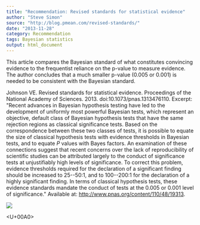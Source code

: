 ```yaml
---
title: "Recommendation: Revised standards for statistical evidence"
author: "Steve Simon"
source: "http://blog.pmean.com/revised-standards/"
date: "2013-11-28"
category: Recommendation
tags: Bayesian statistics
output: html_document
---
```


This article compares the Bayesian standard of what constitutes
convincing evidence to the frequentist reliance on the p-value to
measure evidence. The author concludes that a much smaller p-value
(0.005 or 0.001) is needed to be consistent with the Bayesian standard.


<!---More--->

Johnson VE. Revised standards for statistical evidence. Proceedings of
the National Academy of Sciences. 2013. doi:10.1073/pnas.1313476110.
Excerpt: "Recent advances in Bayesian hypothesis testing have led to the
development of uniformly most powerful Bayesian tests, which represent
an objective, default class of Bayesian hypothesis tests that have the
same rejection regions as classical significance tests. Based on the
correspondence between these two classes of tests, it is possible to
equate the size of classical hypothesis tests with evidence thresholds
in Bayesian tests, and to equate *P* values with Bayes factors. An
examination of these connections suggest that recent concerns over the
lack of reproducibility of scientific studies can be attributed largely
to the conduct of significance tests at unjustifiably high levels of
significance. To correct this problem, evidence thresholds required for
the declaration of a significant finding should be increased to
25--50:1, and to 100--200:1 for the declaration of a highly significant
finding. In terms of classical hypothesis tests, these evidence
standards mandate the conduct of tests at the 0.005 or 0.001 level of
significance." Available at: <http://www.pnas.org/content/110/48/19313>.

![](../../../web/images/revised-standards01.png)



<U+00A0>


